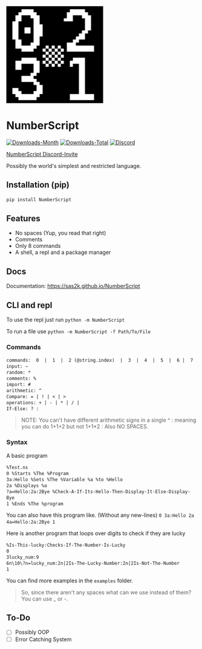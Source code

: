 <img src="https://raw.githubusercontent.com/Sas2k/NumberScript/main/docs/images/Logo-256.png" alt="Logo of NumberScript"/>

# NumberScript

[![Downloads-Month](https://pepy.tech/badge/numberscript/month)](https://pepy.tech/project/numberscript)
[![Downloads-Total](https://pepy.tech/badge/numberscript)](https://pepy.tech/project/numberscript)
[![Discord](https://img.shields.io/discord/1005410273609400402?label=Discord&style=for-the-badge&color=purple)]((https://discord.gg/wRXR72zJ6W))

[NumberScript Discord-Invite](https://discord.gg/wRXR72zJ6W)

Possibly the world's simplest and restricted language.

## Installation (pip)

```bash
pip install NumberScript
```

## Features

- No spaces (Yup, you read that right)
- Comments
- Only 8 commands
- A shell, a repl and a package manager

## Docs

Documentation: https://sas2k.github.io/NumberScript

## CLI and repl

To use the repl just run
`python -m NumberScript`

To run a file use
`python -m NumberScript -f Path/To/File`

### Commands

```
commands:  0  |  1  |  2 (@string.index)  |  3  |  4  |  5  |  6 |  7
input: ~
random: *
comments: %
import: #
arithmetic: ^
Compare: = | ! | < | >
operations: + | - | * | / |
If-Else: ? :
```

>NOTE: You can't have different arithmetic signs in a single ^
>    : meaning you can do 1+1+2 but not 1+1*2
>    : Also NO SPACES.

### Syntax

A basic program
```
%Test.ns
0 %Starts %The %Program
3a:Hello %Sets %The %Variable %a %to %Hello
2a %Displays %a
?a=Hello:2a:2Bye %Check-A-If-Its-Hello-Then-Display-It-Else-Display-Bye
1 %Ends %The %program
```
You can also have this program like. (Without any new-lines)
`0 3a:Hello 2a 4a=Hello:2a:2Bye 1`

Here is another program that loops over digits to check if they are lucky
```
%Is-This-lucky:Checks-If-The-Number-Is-Lucky
0
3lucky_num:9
6n\10\?n=lucky_num:2n|2Is-The-Lucky-Number:2n|2Is-Not-The-Number
1
```

You can find more examples in the `examples` folder.

>So, since there aren't any spaces what can we use instead of them?
>You can use _ or -.

## To-Do

- [ ] Possibly OOP
- [ ] Error Catching System
